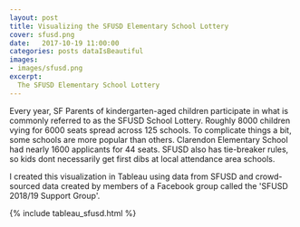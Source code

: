 ```yaml
---
layout: post
title: Visualizing the SFUSD Elementary School Lottery
cover: sfusd.png
date:   2017-10-19 11:00:00
categories: posts dataIsBeautiful
images:
- images/sfusd.png
excerpt:
  The SFUSD Elementary School Lottery
---
```


Every year, SF Parents of kindergarten-aged children participate in what is commonly referred to as the SFUSD School Lottery. Roughly 8000 children vying for 6000 seats spread across 125 schools. To complicate things a bit, some schools are more popular than others. Clarendon Elementary School had nearly 1600 applicants for 44 seats. SFUSD also has tie-breaker rules, so kids dont necessarily get first dibs at local attendance area schools.

I created this visualization in Tableau using data from SFUSD and  crowd-sourced data created by members of a Facebook group called the 'SFUSD 2018/19 Support Group'.

{% include tableau_sfusd.html %}
